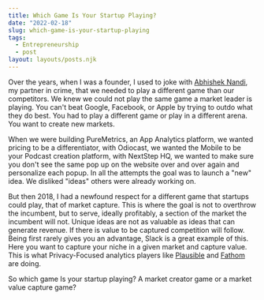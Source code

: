 ```yaml
---
title: Which Game Is Your Startup Playing? 
date: "2022-02-18"
slug: which-game-is-your-startup-playing
tags: 
  - Entrepreneurship
  - post
layout: layouts/posts.njk
---
```


Over the years, when I was a founder, I used to joke with [Abhishek Nandi](https://twitter.com/nandi_ab), my partner in crime, that we needed to play a different game than our competitors. We knew we could not play the same game a market leader is playing. You can't beat Google, Facebook, or Apple by trying to outdo what they do best. You had to play a different game or play in a  different arena. You want to create new markets.

When we were building PureMetrics, an App Analytics platform, we wanted pricing to be a differentiator, with Odiocast, we wanted the Mobile to be your Podcast creation platform, with NextStep HQ, we wanted to make sure you don't see the same pop up on the website over and over again and personalize each popup. In all the attempts the goal was to launch a "new" idea. We disliked "ideas" others were already working on.

But then 2018, I had a newfound respect for a different game that startups could play, that of market capture. This is where the goal is not to overthrow the incumbent, but to serve, ideally profitably, a section of the market the incumbent will not. Unique ideas are not as valuable as ideas that can generate revenue. If there is value to be captured competition will follow. Being first rarely gives you an advantage, Slack is a great example of this. Here you want to capture your niche in a given market and capture value. This is what Privacy-Focused analytics players like [Plausible](https://twitter.com/PlausibleHQ) and [Fathom](https://twitter.com/usefathom) are doing. 

So which game Is your startup playing? A market creator game or a market value capture game?
